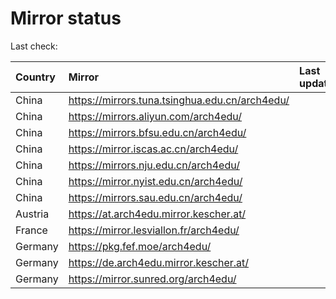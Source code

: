 <script src="./time.js"></script>
# Mirror status
Last check: <script type="text/javascript">localize(1698880632.6674736);</script>

|Country|Mirror|Last update|
|:------|:-----|:----------|
|China|https://mirrors.tuna.tsinghua.edu.cn/arch4edu/|<script type="text/javascript">localize(1698863637);</script>|
|China|https://mirrors.aliyun.com/arch4edu/|<script type="text/javascript">localize(1698777003);</script>|
|China|https://mirrors.bfsu.edu.cn/arch4edu/|<script type="text/javascript">localize(1698777003);</script>|
|China|https://mirror.iscas.ac.cn/arch4edu/|<script type="text/javascript">localize(1698777003);</script>|
|China|https://mirrors.nju.edu.cn/arch4edu/|<script type="text/javascript">localize(1698777003);</script>|
|China|https://mirror.nyist.edu.cn/arch4edu/|<script type="text/javascript">localize(1698863637);</script>|
|China|https://mirrors.sau.edu.cn/arch4edu/|<script type="text/javascript">localize(1698863637);</script>|
|Austria|https://at.arch4edu.mirror.kescher.at/|<script type="text/javascript">localize(1698863637);</script>|
|France|https://mirror.lesviallon.fr/arch4edu/|<script type="text/javascript">localize(1698777003);</script>|
|Germany|https://pkg.fef.moe/arch4edu/|<script type="text/javascript">localize(1698863637);</script>|
|Germany|https://de.arch4edu.mirror.kescher.at/|<script type="text/javascript">localize(1698863637);</script>|
|Germany|https://mirror.sunred.org/arch4edu/|<script type="text/javascript">localize(1698863637);</script>|

<script src="./tablefilter/tablefilter.js"></script>
<script src="./table.js"></script>